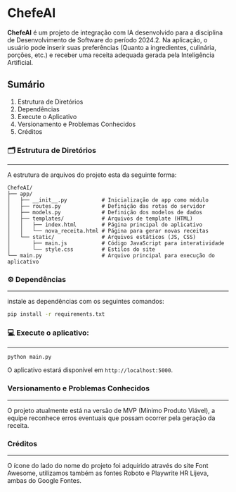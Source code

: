 # ChefeAI

**ChefeAI** é um projeto de integração com IA desenvolvido para a disciplina de Desenvolvimento de Software do período 2024.2. Na aplicação, o usuário pode inserir suas preferências (Quanto a ingredientes, culinária, porções, etc.) e receber uma receita adequada gerada pela Inteligência Artificial.

## Sumário
1. Estrutura de Diretórios
1. Dependências
1. Execute o Aplicativo
1. Versionamento e Problemas Conhecidos
1. Créditos

### 🗂️ Estrutura de Diretórios
---

A estrutura de arquivos do projeto esta da seguinte forma:

```
ChefeAI/
├── app/
│   ├── __init__.py           # Inicialização de app como módulo
│   ├── routes.py             # Definição das rotas do servidor
│   ├── models.py             # Definição dos modelos de dados
│   ├── templates/            # Arquivos de template (HTML)
│   │   ├── index.html        # Página principal do aplicativo
│   │   └── nova_receita.html # Página para gerar novas receitas
│   └── static/               # Arquivos estáticos (JS, CSS)
│       ├── main.js           # Código JavaScript para interatividade
│       └── style.css         # Estilos do site
└── main.py                   # Arquivo principal para execução do aplicativo
```

### ⚙️ Dependências
---

instale as dependências com os seguintes comandos:

```bash
pip install -r requirements.txt
```

### 💻 Execute o aplicativo:
---

```bash
python main.py
```

O aplicativo estará disponível em `http://localhost:5000`.

### Versionamento e Problemas Conhecidos
---
O projeto atualmente está na versão de MVP (Mínimo Produto Viável), a equipe reconhece erros eventuais que possam ocorrer pela geração da receita.

### Créditos
---
O ícone do lado do nome do projeto foi adquirido através do site Font Awesome, utilizamos também as fontes Roboto e Playwrite HR Lijeva, ambas do Google Fontes.